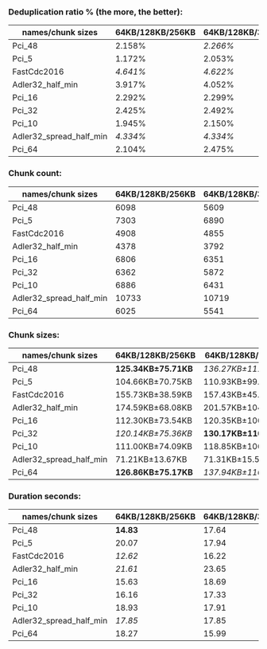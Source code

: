 ### Deduplication ratio % (the more, the better):

| names/chunk sizes       | 64KB/128KB/256KB | 64KB/128KB/384KB | 64KB/128KB/512KB | 32KB/128KB/512KB | 64KB/128KB/160KB | 64KB/128KB/192KB | 64KB/128KB/224KB | 96KB/128KB/192KB | 64KB/128KB/640KB | 64KB/128KB/1MB |
|-------------------------|------------------|------------------|------------------|------------------|------------------|------------------|------------------|------------------|------------------|----------------|
| Pci_48                  | 2.158%           | *2.266%*         | 2.236%           | **2.711%**       | 2.241%           | 2.205%           | *2.261%*         | 1.895%           | 2.251%           | 2.234%         |
| Pci_5                   | 1.172%           | 2.053%           | 2.053%           | **2.608%**       | 1.625%           | 2.008%           | *2.116%*         | 1.557%           | 2.053%           | *2.082%*       |
| FastCdc2016             | *4.641%*         | *4.622%*         | *4.622%*         | **4.676%**       | 2.943%           | 3.885%           | 4.577%           | 3.713%           | *4.622%*         | *4.622%*       |
| Adler32_half_min        | 3.917%           | 4.052%           | *4.184%*         | **4.351%**       | 3.801%           | 3.812%           | 4.119%           | 3.477%           | 4.087%           | *4.160%*       |
| Pci_16                  | 2.292%           | 2.299%           | 2.318%           | **2.680%**       | 1.876%           | 2.294%           | 2.331%           | 1.336%           | *2.368%*         | *2.368%*       |
| Pci_32                  | 2.425%           | 2.492%           | 2.447%           | **2.789%**       | 1.922%           | 2.441%           | 2.467%           | 1.625%           | *2.506%*         | *2.515%*       |
| Pci_10                  | 1.945%           | 2.150%           | 2.185%           | **2.720%**       | 1.926%           | 2.130%           | *2.378%*         | 1.560%           | 2.218%           | *2.236%*       |
| Adler32_spread_half_min | *4.334%*         | *4.334%*         | *4.334%*         | **6.562%**       | 4.321%           | *4.334%*         | *4.334%*         | 2.685%           | *4.334%*         | *4.334%*       |
| Pci_64                  | 2.104%           | 2.475%           | 2.194%           | **2.899%**       | 2.160%           | 2.489%           | *2.568%*         | 2.070%           | *2.519%*         | 2.503%         |

### Chunk count:

| names/chunk sizes       | 64KB/128KB/256KB | 64KB/128KB/384KB | 64KB/128KB/512KB | 32KB/128KB/512KB | 64KB/128KB/160KB | 64KB/128KB/192KB | 64KB/128KB/224KB | 96KB/128KB/192KB | 64KB/128KB/640KB | 64KB/128KB/1MB |
|-------------------------|------------------|------------------|------------------|------------------|------------------|------------------|------------------|------------------|------------------|----------------|
| Pci_48                  | 6098             | 5609             | 5395             | 8489             | 7056             | 6620             | 6325             | *5340*           | *5258*           | **5085**       |
| Pci_5                   | 7303             | 6890             | 6688             | 11795            | 8100             | 7745             | 7490             | **5878**         | *6569*           | *6415*         |
| FastCdc2016             | 4908             | 4855             | *4842*           | 5091             | 5373             | 5072             | 4958             | 4922             | *4840*           | **4835**       |
| Adler32_half_min        | 4378             | 3792             | *3608*           | 4245             | 5640             | 5041             | 4670             | 4559             | *3518*           | **3449**       |
| Pci_16                  | 6806             | 6351             | 6139             | 10399            | 7672             | 7280             | 7004             | **5647**         | *6016*           | *5843*         |
| Pci_32                  | 6362             | 5872             | 5644             | 9130             | 7293             | 6866             | 6564             | *5437*           | *5508*           | **5322**       |
| Pci_10                  | 6886             | 6431             | 6217             | 10696            | 7764             | 7380             | 7097             | **5700**         | *6090*           | *5909*         |
| Adler32_spread_half_min | 10733            | 10719            | 10717            | 19395            | 10776            | 10753            | 10740            | **7420**         | *10711*          | *10709*        |
| Pci_64                  | 6025             | 5541             | 5326             | 8270             | 6992             | 6529             | 6247             | *5280*           | *5198*           | **5020**       |

### Chunk sizes:

| names/chunk sizes       | 64KB/128KB/256KB     | 64KB/128KB/384KB      | 64KB/128KB/512KB    | 32KB/128KB/512KB   | 64KB/128KB/160KB     | 64KB/128KB/192KB   | 64KB/128KB/224KB   | 96KB/128KB/192KB     | 64KB/128KB/640KB      | 64KB/128KB/1MB        |
|-------------------------|----------------------|-----------------------|---------------------|--------------------|----------------------|--------------------|--------------------|----------------------|-----------------------|-----------------------|
| Pci_48                  | **125.34KB±75.71KB** | *136.27KB±111.38KB*   | 141.67KB±138.84KB   | 90.04KB±123.78KB   | 108.32KB±40.72KB     | 115.46KB±53.30KB   | *120.84KB±64.76KB* | 143.13KB±41.14KB     | 145.37KB±161.92KB     | 150.31KB±214.78KB     |
| Pci_5                   | 104.66KB±70.75KB     | 110.93KB±99.71KB      | 114.28KB±122.87KB   | 64.80KB±102.37KB   | 94.36KB±40.44KB      | 98.69KB±51.29KB    | 102.05KB±61.18KB   | **130.03KB±41.64KB** | *116.36KB±142.79KB*   | *119.15KB±185.66KB*   |
| FastCdc2016             | 155.73KB±38.59KB     | 157.43KB±45.96KB      | 157.86KB±49.27KB    | *150.13KB±54.59KB* | **142.25KB±21.14KB** | *150.70KB±28.78KB* | 154.16KB±34.72KB   | 155.29KB±23.98KB     | 157.92KB±51.16KB      | 158.08KB±54.21KB      |
| Adler32_half_min        | 174.59KB±68.08KB     | 201.57KB±104.05KB     | 211.84KB±126.68KB   | 180.06KB±133.37KB  | **135.52KB±31.75KB** | *151.62KB±44.05KB* | *163.67KB±56.54KB* | 167.65KB±32.08KB     | 217.26KB±141.57KB     | 221.61KB±159.21KB     |
| Pci_16                  | 112.30KB±73.54KB     | 120.35KB±106.17KB     | *124.50KB±131.57KB* | 73.50KB±112.34KB   | 99.63KB±41.34KB      | 104.99KB±52.90KB   | 109.13KB±63.65KB   | 135.35KB±42.14KB     | **127.05KB±152.99KB** | *130.81KB±202.42KB*   |
| Pci_32                  | *120.14KB±75.36KB*   | **130.17KB±110.90KB** | *135.42KB±138.56KB* | 83.72KB±121.50KB   | 104.80KB±41.24KB     | 111.32KB±53.53KB   | 116.44KB±64.91KB   | 140.58KB±41.66KB     | 138.77KB±161.66KB     | 143.62KB±214.95KB     |
| Pci_10                  | 111.00KB±74.09KB     | 118.85KB±106.48KB     | *122.94KB±131.53KB* | 71.46KB±111.48KB   | 98.45KB±41.58KB      | 103.57KB±53.24KB   | 107.70KB±64.02KB   | 134.09KB±42.51KB     | *125.51KB±153.12KB*   | **129.35KB±201.20KB** |
| Adler32_spread_half_min | 71.21KB±13.67KB      | 71.31KB±15.51KB       | 71.32KB±16.83KB     | 39.41KB±16.70KB    | 70.93KB±10.55KB      | 71.08KB±11.88KB    | 71.17KB±12.93KB    | **103.01KB±11.02KB** | *71.36KB±17.86KB*     | *71.37KB±20.15KB*     |
| Pci_64                  | **126.86KB±75.17KB** | *137.94KB±110.45KB*   | 143.51KB±138.38KB   | 92.42KB±123.97KB   | 109.32KB±40.48KB     | 117.07KB±52.96KB   | *122.35KB±64.20KB* | 144.76KB±40.62KB     | 147.04KB±160.82KB     | 152.26KB±214.32KB     |

### Duration seconds:

| names/chunk sizes       | 64KB/128KB/256KB | 64KB/128KB/384KB | 64KB/128KB/512KB | 32KB/128KB/512KB | 64KB/128KB/160KB | 64KB/128KB/192KB | 64KB/128KB/224KB | 96KB/128KB/192KB | 64KB/128KB/640KB | 64KB/128KB/1MB |
|-------------------------|------------------|------------------|------------------|------------------|------------------|------------------|------------------|------------------|------------------|----------------|
| Pci_48                  | **14.83**        | 17.64            | 17.89            | 17.94            | *15.75*          | 17.31            | 16.50            | *15.29*          | 17.24            | 16.74          |
| Pci_5                   | 20.07            | 17.94            | 18.11            | 18.72            | **17.53**        | 18.09            | *17.77*          | *17.81*          | 18.23            | 18.27          |
| FastCdc2016             | *12.62*          | 16.22            | 12.78            | 16.69            | 15.85            | *12.31*          | 16.33            | **12.16**        | 16.68            | 16.92          |
| Adler32_half_min        | *21.61*          | 23.65            | 24.53            | 25.24            | *20.67*          | 22.18            | 23.04            | **20.19**        | 23.94            | 24.71          |
| Pci_16                  | 15.63            | 18.69            | 16.81            | 17.80            | **11.96**        | 17.41            | 17.13            | 17.37            | *11.96*          | *11.96*        |
| Pci_32                  | 16.16            | 17.33            | 17.62            | 16.95            | **11.75**        | 16.97            | 15.87            | 16.27            | *11.86*          | *12.00*        |
| Pci_10                  | 18.93            | 17.91            | 17.13            | *17.13*          | **16.41**        | 17.52            | 17.16            | *16.91*          | 17.19            | 17.24          |
| Adler32_spread_half_min | *17.85*          | 17.85            | 17.85            | 17.87            | 17.85            | **17.84**        | 17.87            | *17.85*          | 17.88            | 17.87          |
| Pci_64                  | 18.27            | 15.99            | 17.40            | 20.93            | **12.82**        | *15.47*          | 15.93            | *14.56*          | 16.96            | 20.10          |
